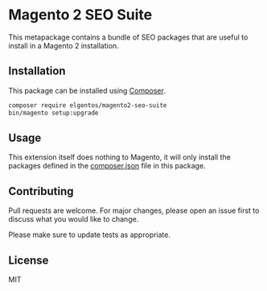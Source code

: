 # Magento 2 SEO Suite

This metapackage contains a bundle of SEO packages that are useful to install in a Magento 2 installation.

## Installation

This package can be installed using [Composer](https://getcomposer.com).

```bash
composer require elgentos/magento2-seo-suite
bin/magento setup:upgrade
```

## Usage
This extension itself does nothing to Magento, it will only install the packages defined in the [composer.json](composer.json)
file in this package.

## Contributing
Pull requests are welcome. For major changes, please open an issue first to discuss what you would like to change.

Please make sure to update tests as appropriate.

## License
MIT